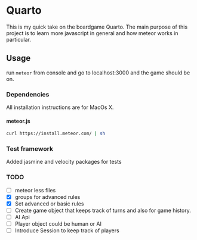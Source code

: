 # Quarto 

This is my quick take on the boardgame Quarto. The main purpose of this project is to learn more javascript in general and how meteor works in particular.


## Usage

run `meteor` from console and go to localhost:3000 and the game should be on.


### Dependencies

All installation instructions are for MacOs X.

#### meteor.js

```bash
curl https://install.meteor.com/ | sh
```

### Test framework

Added jasmine and velocity packages for tests


### TODO

- [ ] meteor less files
- [x] groups for advanced rules
- [x] Set advanced or basic rules
- [ ] Create game object that keeps track of turns and also for game history.
- [ ] AI Api
- [ ] Player object could be human or AI
- [ ] Introduce Session to keep track of players